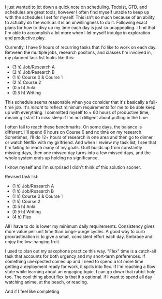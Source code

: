 

I just wanted to jot down a quick note on scheduling. Todoist, GTD, and schedules are great tools, however I often find myself unable to keep up with the schedules I set for myself. This isn't so much because of an ability to actually do the work as it is an unwillingness to do it. Following exact plans for how to divy up my time each day is just so unappealing. I find that I'm able to accomplish a lot more when I let myself indulge in exploration and productive play. 

Currently, I have 9 hours of recurring tasks that I'd like to work on each day. Between the multiple jobs, research positons, and classes I'm involved in, my planned task list looks like this:

- (3 h) Job/Research A
- (2 h) Job/Research B
- (1 h) Course 0 & Course 1
- (2 h) Course 2
- (0.5 h) Anki
- (0.5 h) Writing

This schedule seems reasonable when you consider that it's basically a full-time job. It's *meant* to reflect minimum requirements for me to be able keep up with everything. I committed myself to $\approx$ 60 hours of productive time, meaning I start to miss sleep if I'm not dilligent about putting in the time. 

I often fail to reach these benchmarks. On some days, the balance is different. I'll spend 6 hours on Course 0 and no time on my research. Sometimes, I'll do 12+ hours of research in one area and then go to dinner or watch Netflix with my girlfriend. And when I review my task list, I see that I'm failing to reach many of my goals. Guilt builds up from constantly missing days, then one missed day turns into a few missed days, and the whole system ends up holding no significance. 

I know myself and I'm surprised I didn't think of this solution sooner. 

Revised task list:

- (1 h) Job/Research A
- (1 h) Job/Research B
- (1 h) Course 0 & Course 1
- (1 h) Course 2
- (0.5 h) Anki
- (0.5 h) Writing
- (4 h) Flex

All I have to do is lower my minimum daily requirements. Consistency gives more value per unit time than binge-purge cycles. A good way to curb procrastination is to give a small, consistent effort each day. Embrace and enjoy the low-hanging fruit. 

I used to plan out my saxophone practice this way. "Flex" time is a catch-all task that accounts for both urgency and my short-term preferences. If something unexpected comes up and I need to spend a lot more time getting a deployment ready for work, it spills into flex. If I'm reaching a flow state while learning about an engaging topic, I can go down that rabbit hole too. The cool thing about flex is that it's optional. If I want to spend all day watching anime, at the beach, or reading.

And if I feel like completing  